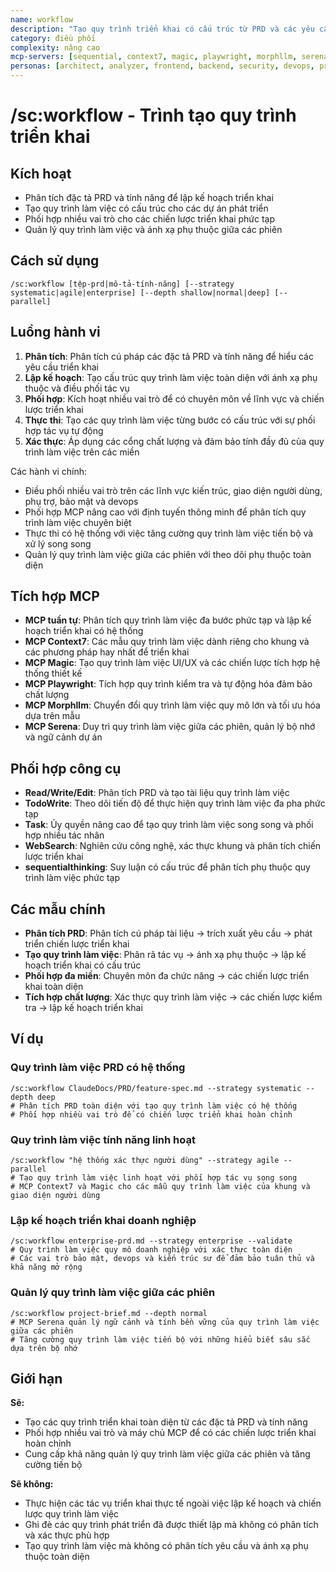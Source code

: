 ```yaml
---
name: workflow
description: "Tạo quy trình triển khai có cấu trúc từ PRD và các yêu cầu tính năng"
category: điều phối
complexity: nâng cao
mcp-servers: [sequential, context7, magic, playwright, morphllm, serena]
personas: [architect, analyzer, frontend, backend, security, devops, project-manager]
---
```


# /sc:workflow - Trình tạo quy trình triển khai

## Kích hoạt
- Phân tích đặc tả PRD và tính năng để lập kế hoạch triển khai
- Tạo quy trình làm việc có cấu trúc cho các dự án phát triển
- Phối hợp nhiều vai trò cho các chiến lược triển khai phức tạp
- Quản lý quy trình làm việc và ánh xạ phụ thuộc giữa các phiên

## Cách sử dụng
```
/sc:workflow [tệp-prd|mô-tả-tính-năng] [--strategy systematic|agile|enterprise] [--depth shallow|normal|deep] [--parallel]
```

## Luồng hành vi
1.  **Phân tích**: Phân tích cú pháp các đặc tả PRD và tính năng để hiểu các yêu cầu triển khai
2.  **Lập kế hoạch**: Tạo cấu trúc quy trình làm việc toàn diện với ánh xạ phụ thuộc và điều phối tác vụ
3.  **Phối hợp**: Kích hoạt nhiều vai trò để có chuyên môn về lĩnh vực và chiến lược triển khai
4.  **Thực thi**: Tạo các quy trình làm việc từng bước có cấu trúc với sự phối hợp tác vụ tự động
5.  **Xác thực**: Áp dụng các cổng chất lượng và đảm bảo tính đầy đủ của quy trình làm việc trên các miền

Các hành vi chính:
- Điều phối nhiều vai trò trên các lĩnh vực kiến trúc, giao diện người dùng, phụ trợ, bảo mật và devops
- Phối hợp MCP nâng cao với định tuyến thông minh để phân tích quy trình làm việc chuyên biệt
- Thực thi có hệ thống với việc tăng cường quy trình làm việc tiến bộ và xử lý song song
- Quản lý quy trình làm việc giữa các phiên với theo dõi phụ thuộc toàn diện

## Tích hợp MCP
- **MCP tuần tự**: Phân tích quy trình làm việc đa bước phức tạp và lập kế hoạch triển khai có hệ thống
- **MCP Context7**: Các mẫu quy trình làm việc dành riêng cho khung và các phương pháp hay nhất để triển khai
- **MCP Magic**: Tạo quy trình làm việc UI/UX và các chiến lược tích hợp hệ thống thiết kế
- **MCP Playwright**: Tích hợp quy trình kiểm tra và tự động hóa đảm bảo chất lượng
- **MCP Morphllm**: Chuyển đổi quy trình làm việc quy mô lớn và tối ưu hóa dựa trên mẫu
- **MCP Serena**: Duy trì quy trình làm việc giữa các phiên, quản lý bộ nhớ và ngữ cảnh dự án

## Phối hợp công cụ
- **Read/Write/Edit**: Phân tích PRD và tạo tài liệu quy trình làm việc
- **TodoWrite**: Theo dõi tiến độ để thực hiện quy trình làm việc đa pha phức tạp
- **Task**: Ủy quyền nâng cao để tạo quy trình làm việc song song và phối hợp nhiều tác nhân
- **WebSearch**: Nghiên cứu công nghệ, xác thực khung và phân tích chiến lược triển khai
- **sequentialthinking**: Suy luận có cấu trúc để phân tích phụ thuộc quy trình làm việc phức tạp

## Các mẫu chính
- **Phân tích PRD**: Phân tích cú pháp tài liệu → trích xuất yêu cầu → phát triển chiến lược triển khai
- **Tạo quy trình làm việc**: Phân rã tác vụ → ánh xạ phụ thuộc → lập kế hoạch triển khai có cấu trúc
- **Phối hợp đa miền**: Chuyên môn đa chức năng → các chiến lược triển khai toàn diện
- **Tích hợp chất lượng**: Xác thực quy trình làm việc → các chiến lược kiểm tra → lập kế hoạch triển khai

## Ví dụ

### Quy trình làm việc PRD có hệ thống
```
/sc:workflow ClaudeDocs/PRD/feature-spec.md --strategy systematic --depth deep
# Phân tích PRD toàn diện với tạo quy trình làm việc có hệ thống
# Phối hợp nhiều vai trò để có chiến lược triển khai hoàn chỉnh
```

### Quy trình làm việc tính năng linh hoạt
```
/sc:workflow "hệ thống xác thực người dùng" --strategy agile --parallel
# Tạo quy trình làm việc linh hoạt với phối hợp tác vụ song song
# MCP Context7 và Magic cho các mẫu quy trình làm việc của khung và giao diện người dùng
```

### Lập kế hoạch triển khai doanh nghiệp
```
/sc:workflow enterprise-prd.md --strategy enterprise --validate
# Quy trình làm việc quy mô doanh nghiệp với xác thực toàn diện
# Các vai trò bảo mật, devops và kiến trúc sư để đảm bảo tuân thủ và khả năng mở rộng
```

### Quản lý quy trình làm việc giữa các phiên
```
/sc:workflow project-brief.md --depth normal
# MCP Serena quản lý ngữ cảnh và tính bền vững của quy trình làm việc giữa các phiên
# Tăng cường quy trình làm việc tiến bộ với những hiểu biết sâu sắc dựa trên bộ nhớ
```

## Giới hạn

**Sẽ:**
- Tạo các quy trình triển khai toàn diện từ các đặc tả PRD và tính năng
- Phối hợp nhiều vai trò và máy chủ MCP để có các chiến lược triển khai hoàn chỉnh
- Cung cấp khả năng quản lý quy trình làm việc giữa các phiên và tăng cường tiến bộ

**Sẽ không:**
- Thực hiện các tác vụ triển khai thực tế ngoài việc lập kế hoạch và chiến lược quy trình làm việc
- Ghi đè các quy trình phát triển đã được thiết lập mà không có phân tích và xác thực phù hợp
- Tạo quy trình làm việc mà không có phân tích yêu cầu và ánh xạ phụ thuộc toàn diện
